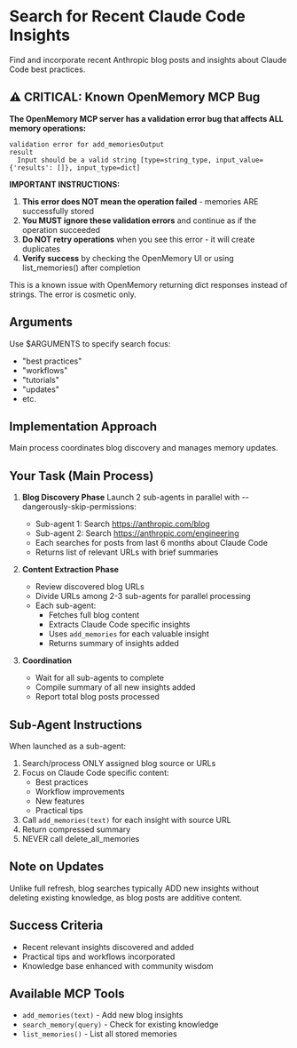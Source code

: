 # Search for Recent Claude Code Insights

Find and incorporate recent Anthropic blog posts and insights about Claude Code best practices.

## ⚠️ CRITICAL: Known OpenMemory MCP Bug

**The OpenMemory MCP server has a validation error bug that affects ALL memory operations:**

```
validation error for add_memoriesOutput
result
  Input should be a valid string [type=string_type, input_value={'results': []}, input_type=dict]
```

**IMPORTANT INSTRUCTIONS:**
1. **This error does NOT mean the operation failed** - memories ARE successfully stored
2. **You MUST ignore these validation errors** and continue as if the operation succeeded
3. **Do NOT retry operations** when you see this error - it will create duplicates
4. **Verify success** by checking the OpenMemory UI or using list_memories() after completion

This is a known issue with OpenMemory returning dict responses instead of strings. The error is cosmetic only.

## Arguments
Use $ARGUMENTS to specify search focus:
- "best practices"
- "workflows"
- "tutorials"
- "updates"
- etc.

## Implementation Approach
Main process coordinates blog discovery and manages memory updates.

## Your Task (Main Process)

1. **Blog Discovery Phase**
   Launch 2 sub-agents in parallel with --dangerously-skip-permissions:
   - Sub-agent 1: Search https://anthropic.com/blog
   - Sub-agent 2: Search https://anthropic.com/engineering
   - Each searches for posts from last 6 months about Claude Code
   - Returns list of relevant URLs with brief summaries

2. **Content Extraction Phase**
   - Review discovered blog URLs
   - Divide URLs among 2-3 sub-agents for parallel processing
   - Each sub-agent:
     - Fetches full blog content
     - Extracts Claude Code specific insights
     - Uses `add_memories` for each valuable insight
     - Returns summary of insights added

3. **Coordination**
   - Wait for all sub-agents to complete
   - Compile summary of all new insights added
   - Report total blog posts processed

## Sub-Agent Instructions
When launched as a sub-agent:
1. Search/process ONLY assigned blog source or URLs
2. Focus on Claude Code specific content:
   - Best practices
   - Workflow improvements
   - New features
   - Practical tips
3. Call `add_memories(text)` for each insight with source URL
4. Return compressed summary
5. NEVER call delete_all_memories

## Note on Updates
Unlike full refresh, blog searches typically ADD new insights without deleting existing knowledge, as blog posts are additive content.

## Success Criteria
- Recent relevant insights discovered and added
- Practical tips and workflows incorporated
- Knowledge base enhanced with community wisdom

## Available MCP Tools
- `add_memories(text)` - Add new blog insights
- `search_memory(query)` - Check for existing knowledge
- `list_memories()` - List all stored memories
